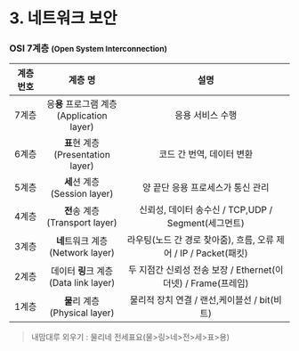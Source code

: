 # 3. 네트워크 보안

### OSI 7계층 <small>(Open System Interconnection)</small>

계층 번호|계층 명|설명
:---:|:---:|:---:
7계층|응**용** 프로그램 계층<br>(Application layer)|응용 서비스 수행
6계층|**표**현 계층<br>(Presentation layer)|코드 간 번역, 데이터 변환
5계층|**세**션 계층<br>(Session layer)|양 끝단 응용 프로세스가 통신 관리
4계층|**전**송 계층<br>(Transport layer)|신뢰성, 데이터 송수신 / TCP,UDP / Segment(세그먼트)
3계층|**네**트워크 계층<br>(Network layer)|라우팅(노드 간 경로 찾아줌), 흐름, 오류 제어 / IP / Packet(패킷)
2계층|데이터 **링**크 계층<br>(Data link layer)|두 지점간 신뢰성 전송 보장 / Ethernet(이더넷) / Frame(프레임)
1계층|**물**리 계층<br>(Physical layer)|물리적 장치 연결 / 랜선,케이블선 / bit(비트)

> 내맘대루 외우기 : 물리네 전세표요(물>링>네>전>세>표>용)
